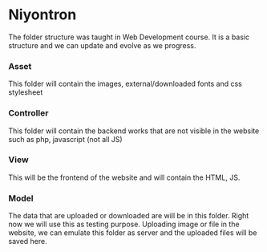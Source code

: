 # Niyontron

The folder structure was taught in Web Development course. It is a basic structure and we can update and evolve as we progress.

### Asset

This folder will contain the images, external/downloaded fonts and css stylesheet

### Controller

This folder will contain the backend works that are not visible in the website such as php, javascript (not all JS)

### View

This will be the frontend of the website and will contain the HTML, JS.

### Model

The data that are uploaded or downloaded are will be in this folder. Right now we will use this as testing purpose. Uploading image or file in the website, we can emulate this folder as server and the uploaded files will be saved here.
